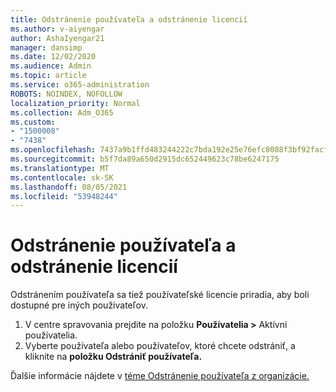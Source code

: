 ```yaml
---
title: Odstránenie používateľa a odstránenie licencií
ms.author: v-aiyengar
author: AshaIyengar21
manager: dansimp
ms.date: 12/02/2020
ms.audience: Admin
ms.topic: article
ms.service: o365-administration
ROBOTS: NOINDEX, NOFOLLOW
localization_priority: Normal
ms.collection: Adm_O365
ms.custom:
- "1500008"
- "7438"
ms.openlocfilehash: 7437a9b1ffd483244222c7bda192e25e76efc8088f3bf92facfb27ee5bf0e503
ms.sourcegitcommit: b5f7da89a650d2915dc652449623c78be6247175
ms.translationtype: MT
ms.contentlocale: sk-SK
ms.lasthandoff: 08/05/2021
ms.locfileid: "53948244"
---
```

# <a name="delete-a-user-and-remove-licenses"></a>Odstránenie používateľa a odstránenie licencií

Odstránením používateľa sa tiež používateľské licencie priradia, aby boli dostupné pre iných používateľov. 
1. V centre spravovania prejdite na položku **Používatelia >** Aktívni používatelia.
1. Vyberte používateľa alebo používateľov, ktoré chcete odstrániť, a kliknite na **položku Odstrániť používateľa.**

Ďalšie informácie nájdete v [téme Odstránenie používateľa z organizácie.](https://docs.microsoft.com/microsoft-365/admin/add-users/delete-a-user) 